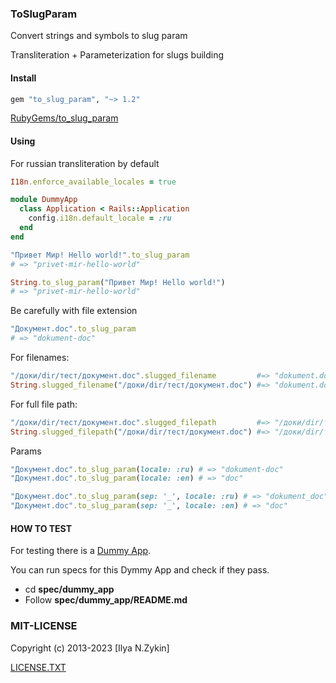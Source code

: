 ### ToSlugParam

Convert strings and symbols to slug param

Transliteration + Parameterization for slugs building

#### Install

```ruby
gem "to_slug_param", "~> 1.2"
```

<a href="http://rubygems.org/gems/to_slug_param">RubyGems/to_slug_param</a>

#### Using

For russian transliteration by default

```ruby
I18n.enforce_available_locales = true

module DummyApp
  class Application < Rails::Application
    config.i18n.default_locale = :ru
  end
end
```

```ruby
"Привет Мир! Hello world!".to_slug_param
# => "privet-mir-hello-world"

String.to_slug_param("Привет Мир! Hello world!")
# => "privet-mir-hello-world"
```

Be carefully with file extension

```ruby
"Документ.doc".to_slug_param
# => "dokument-doc"
```

For filenames:

```ruby
"/доки/dir/тест/документ.doc".slugged_filename         #=> "dokument.doc"
String.slugged_filename("/доки/dir/тест/документ.doc") #=> "dokument.doc"
```

For full file path:

```ruby
"/доки/dir/тест/документ.doc".slugged_filepath         #=> "/доки/dir/тест/dokument.doc"
String.slugged_filepath("/доки/dir/тест/документ.doc") #=> "/доки/dir/тест/dokument.doc"
```

Params

```ruby
"Документ.doc".to_slug_param(locale: :ru) # => "dokument-doc"
"Документ.doc".to_slug_param(locale: :en) # => "doc"
```

```ruby
"Документ.doc".to_slug_param(sep: '_', locale: :ru) # => "dokument_doc"
"Документ.doc".to_slug_param(sep: '_', locale: :en) # => "doc"
```

#### HOW TO TEST

For testing there is a [Dummy App](./rspec/dummy_app).

You can run specs for this Dymmy App and check if they pass.

- cd **spec/dummy_app**
- Follow **spec/dummy_app/README.md**

### MIT-LICENSE

Copyright (c) 2013-2023 [Ilya N.Zykin]

[LICENSE.TXT](LICENSE.txt) 
